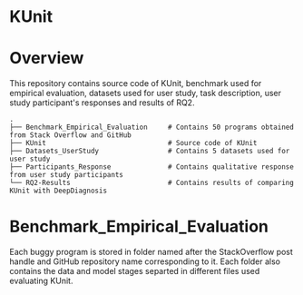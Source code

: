 # KUnit
# Overview
This repository contains source code of KUnit, benchmark used for empirical evaluation, datasets used for user study, task description, user study participant's responses and results of RQ2.

```
.
├── Benchmark_Empirical_Evaluation     # Contains 50 programs obtained from Stack Overflow and GitHub
├── KUnit                              # Source code of KUnit
├── Datasets_UserStudy                 # Contains 5 datasets used for user study
├── Participants_Response              # Contains qualitative response from user study participants
└── RQ2-Results                        # Contains results of comparing KUnit with DeepDiagnosis
```
# Benchmark_Empirical_Evaluation
Each buggy program is stored in folder named after the StackOverflow post handle and GitHub repository name corresponding to it. Each folder also contains the data and model stages separted in different files used evaluating KUnit.
